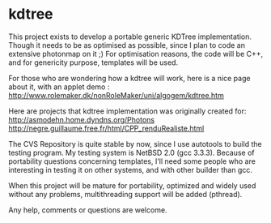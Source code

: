 kdtree
======

This project exists to develop a portable generic KDTree implementation. Though it needs to be as optimised as possible, since I plan to code an extensive photonmap on it ;)
For optimisation reasons, the code will be C++, and for genericity purpose, templates will be used.

For those who are wondering how a kdtree will work, here is a nice page about it, with an applet demo : http://www.rolemaker.dk/nonRoleMaker/uni/algogem/kdtree.htm

Here are projects that kdtree implementation was originally created for: http://asmodehn.home.dyndns.org/Photons
http://negre.guillaume.free.fr/html/CPP_renduRealiste.html

The CVS Repository is quite stable by now, since I use autotools to build the testing program. My testing system is NetBSD 2.0 (gcc 3.3.3). Because of portability questions concerning templates, I'll need some people who are interesting in testing it on other systems, and with other builder than gcc.

When this project will be mature for portability, optimized and widely used without any problems, multithreading support will be added (pthread).

Any help, comments or questions are welcome. 
